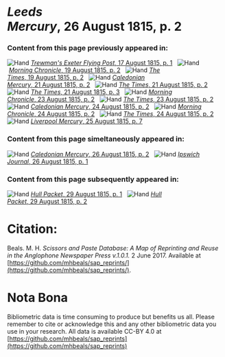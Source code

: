 # *Leeds Mercury*, 26 August 1815, p. 2  
  
### Content from this page previously appeared in:  
![Hand](http://scissorsandpaste.net/wp-content/uploads/2017/06/smallhandpointer.png) [*Trewman's Exeter Flying Post*, 17 August 1815, p. 1](https://mhbeals.github.io/sap_html/Trewman's-Exeter-Flying-Post/Trewman's-Exeter-Flying-Post-17-August-1815-p-1)  
![Hand](http://scissorsandpaste.net/wp-content/uploads/2017/06/smallhandpointer.png) [*Morning Chronicle*, 19 August 1815, p. 2](https://mhbeals.github.io/sap_html/Morning-Chronicle/Morning-Chronicle-19-August-1815-p-2)  
![Hand](http://scissorsandpaste.net/wp-content/uploads/2017/06/smallhandpointer.png) [*The Times*, 19 August 1815, p. 2](https://mhbeals.github.io/sap_html/The-Times/The-Times-19-August-1815-p-2)  
![Hand](http://scissorsandpaste.net/wp-content/uploads/2017/06/smallhandpointer.png) [*Caledonian Mercury*, 21 August 1815, p. 2](https://mhbeals.github.io/sap_html/Caledonian-Mercury/Caledonian-Mercury-21-August-1815-p-2)  
![Hand](http://scissorsandpaste.net/wp-content/uploads/2017/06/smallhandpointer.png) [*The Times*, 21 August 1815, p. 2](https://mhbeals.github.io/sap_html/The-Times/The-Times-21-August-1815-p-2)  
![Hand](http://scissorsandpaste.net/wp-content/uploads/2017/06/smallhandpointer.png) [*The Times*, 21 August 1815, p. 3](https://mhbeals.github.io/sap_html/The-Times/The-Times-21-August-1815-p-3)  
![Hand](http://scissorsandpaste.net/wp-content/uploads/2017/06/smallhandpointer.png) [*Morning Chronicle*, 23 August 1815, p. 2](https://mhbeals.github.io/sap_html/Morning-Chronicle/Morning-Chronicle-23-August-1815-p-2)  
![Hand](http://scissorsandpaste.net/wp-content/uploads/2017/06/smallhandpointer.png) [*The Times*, 23 August 1815, p. 2](https://mhbeals.github.io/sap_html/The-Times/The-Times-23-August-1815-p-2)  
![Hand](http://scissorsandpaste.net/wp-content/uploads/2017/06/smallhandpointer.png) [*Caledonian Mercury*, 24 August 1815, p. 2](https://mhbeals.github.io/sap_html/Caledonian-Mercury/Caledonian-Mercury-24-August-1815-p-2)  
![Hand](http://scissorsandpaste.net/wp-content/uploads/2017/06/smallhandpointer.png) [*Morning Chronicle*, 24 August 1815, p. 2](https://mhbeals.github.io/sap_html/Morning-Chronicle/Morning-Chronicle-24-August-1815-p-2)  
![Hand](http://scissorsandpaste.net/wp-content/uploads/2017/06/smallhandpointer.png) [*The Times*, 24 August 1815, p. 2](https://mhbeals.github.io/sap_html/The-Times/The-Times-24-August-1815-p-2)  
![Hand](http://scissorsandpaste.net/wp-content/uploads/2017/06/smallhandpointer.png) [*Liverpool Mercury*, 25 August 1815, p. 7](https://mhbeals.github.io/sap_html/Liverpool-Mercury/Liverpool-Mercury-25-August-1815-p-7)  
  
### Content from this page simeltaneously appeared in:  
![Hand](http://scissorsandpaste.net/wp-content/uploads/2017/06/smallhandpointer.png) [*Caledonian Mercury*, 26 August 1815, p. 2](https://mhbeals.github.io/sap_html/Caledonian-Mercury/Caledonian-Mercury-26-August-1815-p-2)  
![Hand](http://scissorsandpaste.net/wp-content/uploads/2017/06/smallhandpointer.png) [*Ipswich Journal*, 26 August 1815, p. 1](https://mhbeals.github.io/sap_html/Ipswich-Journal/Ipswich-Journal-26-August-1815-p-1)  
  
### Content from this page subsequently appeared in:  
![Hand](http://scissorsandpaste.net/wp-content/uploads/2017/06/smallhandpointer.png) [*Hull Packet*, 29 August 1815, p. 1](https://mhbeals.github.io/sap_html/Hull-Packet/Hull-Packet-29-August-1815-p-1)  
![Hand](http://scissorsandpaste.net/wp-content/uploads/2017/06/smallhandpointer.png) [*Hull Packet*, 29 August 1815, p. 2](https://mhbeals.github.io/sap_html/Hull-Packet/Hull-Packet-29-August-1815-p-2)  


# Citation: 

Beals. M. H. *Scissors and Paste Database: A Map of Reprinting and Reuse in the Anglophone Newspaper Press v.1.0.1.* 2 June 2017. Available at [https://github.com/mhbeals/sap_reprints/](https://github.com/mhbeals/sap_reprints/). 

# Nota Bona

Bibliometric data is time consuming to produce but benefits us all. Please remember to cite or acknowledge this and any other bibliometric data you use in your research. All data is available CC-BY 4.0 at [https://github.com/mhbeals/sap_reprints](https://github.com/mhbeals/sap_reprints)